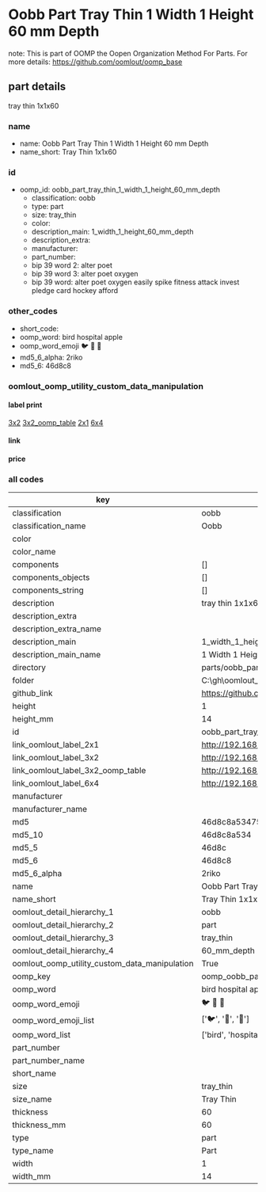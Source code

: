 # Oobb Part Tray Thin 1 Width 1 Height 60 mm Depth  

note: This is part of OOMP the Oopen Organization Method For Parts. For more details: https://github.com/oomlout/oomp_base

##  part details
  



tray thin 1x1x60



### name
* name: Oobb Part Tray Thin 1 Width 1 Height 60 mm Depth
* name_short: Tray Thin 1x1x60 
### id
* oomp_id: oobb_part_tray_thin_1_width_1_height_60_mm_depth
  * classification: oobb
  * type: part
  * size: tray_thin
  * color: 
  * description_main: 1_width_1_height_60_mm_depth
  * description_extra: 
  * manufacturer: 
  * part_number: 
  * bip 39 word 2: alter poet
  * bip 39 word 3: alter poet oxygen
  * bip 39 word: alter poet oxygen easily spike fitness attack invest pledge card hockey afford

### other_codes
* short_code: 
* oomp_word: bird hospital apple
* oomp_word_emoji :bird: :hospital: :apple:
* md5_6_alpha: 2riko
* md5_6: 46d8c8






### oomlout_oomp_utility_custom_data_manipulation
#### label print
[3x2](http://192.168.1.245:1112/?label=oomp%202riko)
[3x2_oomp_table](http://192.168.1.108:1112/?label=oomp%202riko)
[2x1](http://192.168.1.242:1112/?label=oomp%202riko)
[6x4](http://192.168.1.55:1112/?label=oomp%202riko)    

#### link

                              

#### price







### all codes 
| key | value |  
| --- | --- |  
| classification | oobb |  
| classification_name | Oobb |  
| color |  |  
| color_name |  |  
| components | [] |  
| components_objects | [] |  
| components_string | [] |  
| description | tray thin 1x1x60 |  
| description_extra |  |  
| description_extra_name |  |  
| description_main | 1_width_1_height_60_mm_depth |  
| description_main_name | 1 Width 1 Height 60 mm Depth |  
| directory | parts/oobb_part_tray_thin_1_width_1_height_60_mm_depth |  
| folder | C:\gh\oomlout_oobb_version_4_generated_parts\things\oobb_part_tray_thin_1_width_1_height_60_mm_depth |  
| github_link | https://github.com/oomlout/oomlout_oomp_part_src/tree/main/parts/oobb_part_tray_thin_1_width_1_height_60_mm_depth |  
| height | 1 |  
| height_mm | 14 |  
| id | oobb_part_tray_thin_1_width_1_height_60_mm_depth |  
| link_oomlout_label_2x1 | http://192.168.1.242:1112/?label=oomp%202riko |  
| link_oomlout_label_3x2 | http://192.168.1.245:1112/?label=oomp%202riko |  
| link_oomlout_label_3x2_oomp_table | http://192.168.1.108:1112/?label=oomp%202riko |  
| link_oomlout_label_6x4 | http://192.168.1.55:1112/?label=oomp%202riko |  
| manufacturer |  |  
| manufacturer_name |  |  
| md5 | 46d8c8a53475e1cd5fe8e4593ca9c83b |  
| md5_10 | 46d8c8a534 |  
| md5_5 | 46d8c |  
| md5_6 | 46d8c8 |  
| md5_6_alpha | 2riko |  
| name | Oobb Part Tray Thin 1 Width 1 Height 60 mm Depth |  
| name_short | Tray Thin 1x1x60  |  
| oomlout_detail_hierarchy_1 | oobb |  
| oomlout_detail_hierarchy_2 | part |  
| oomlout_detail_hierarchy_3 | tray_thin |  
| oomlout_detail_hierarchy_4 | 60_mm_depth |  
| oomlout_oomp_utility_custom_data_manipulation | True |  
| oomp_key | oomp_oobb_part_tray_thin_1_width_1_height_60_mm_depth |  
| oomp_word | bird hospital apple |  
| oomp_word_emoji | :bird: :hospital: :apple: |  
| oomp_word_emoji_list | [':bird:', ':hospital:', ':apple:'] |  
| oomp_word_list | ['bird', 'hospital', 'apple'] |  
| part_number |  |  
| part_number_name |  |  
| short_name |  |  
| size | tray_thin |  
| size_name | Tray Thin |  
| thickness | 60 |  
| thickness_mm | 60 |  
| type | part |  
| type_name | Part |  
| width | 1 |  
| width_mm | 14 |  

